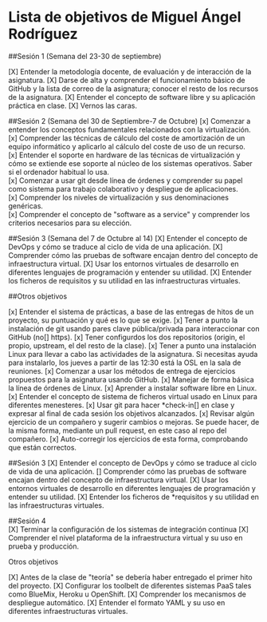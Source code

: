 Lista de objetivos de Miguel Ángel Rodríguez
============================


##Sesión 1 (Semana del 23-30 de septiembre)

[X] Entender la metodología docente, de evaluación y de interacción de la asignatura.
[X] Darse de alta y comprender el funcionamiento básico de GitHub y la lista de correo de la asignatura; conocer el resto de los recursos de la asignatura.
[X] Entender el concepto de software libre y su aplicación práctica en clase.
[X] Vernos las caras.

##Sesión 2 (Semana del 30 de Septiembre-7 de Octubre)
[x] Comenzar a entender los conceptos fundamentales relacionados con la virtualización.                  
[x] Comprender las técnicas de cálculo del coste de amortización de un equipo informático y aplicarlo al cálculo del coste de uso de un recurso.             
[x] Entender el soporte en hardware de las técnicas de virtualización y cómo se extiende ese soporte al núcleo de los sistemas operativos. Saber si el ordenador habitual lo usa.                           
[x] Comenzar a usar git desde línea de órdenes y comprender su papel como sistema para trabajo colaborativo y despliegue de aplicaciones.                    
[x] Comprender los niveles de virtualización y sus denominaciones genéricas.                      
[x] Comprender el concepto de "software as a service" y comprender los criterios necesarios para su elección.                   

##Sesión 3 (Semana del 7 de Octubre al 14)
[X] Entender el concepto de DevOps y cómo se traduce al ciclo de vida de una aplicación.
[X] Comprender cómo las pruebas de software encajan dentro del concepto de infraestructura virtual.
[X] Usar los entornos virtuales de desarrollo en diferentes lenguajes de programación y entender su utilidad.
[X] Entender los ficheros de requisitos y su utilidad en las infraestructuras virtuales.

##Otros objetivos

[x] Entender el sistema de prácticas, a base de las entregas de hitos de un proyecto, su puntuación y qué es lo que se exige.
[x] Tener a punto la instalación de git usando pares clave pública/privada para interaccionar con GitHub (no[] https).
[x] Tener configurdos los dos repositorios (origin, el propio, upstream, el del resto de la clase).
[x] Tener a punto una instalación Linux para llevar a cabo las actividades de la asignatura. Si necesitas ayuda para instalarlo, los jueves a partir de las 12:30 está la OSL en la sala de reuniones.
[x] Comenzar a usar los métodos de entrega de ejercicios propuestos para la asignatura usando GitHub.
[x] Manejar de forma básica la línea de órdenes de Linux.
[x] Aprender a instalar software libre en Linux.
[x] Entender el concepto de sistema de ficheros virtual usado en Linux para diferentes menesteres.
[x] Usar git para hacer *check-in[] en clase y expresar al final de cada sesión los objetivos alcanzados.
[x] Revisar algún ejercicio de un compañero y sugerir cambios o mejoras. Se puede hacer, de la misma forma, mediante un pull request, en este caso al repo del compañero.
[x] Auto-corregir los ejercicios de esta forma, comprobando que están correctos.

##Sesión 3
[X] Entender el concepto de DevOps y cómo se traduce al ciclo de vida de una aplicación. [] Comprender cómo las pruebas de software encajan dentro del concepto de infraestructura virtual.
[X] Usar los entornos virtuales de desarrollo en diferentes lenguajes de programación y entender su utilidad.
[X] Entender los ficheros de *requisitos y su utilidad en las infraestructuras virtuales.
       
##Sesión 4    
[X] Terminar la configuración de los sistemas de integración continua
[X] Comprender el nivel plataforma de la infraestructura virtual y su uso en prueba y producción.

Otros objetivos

[X] Antes de la clase de "teoría" se debería haber entregado el primer hito del proyecto.
[X] Configurar los toolbelt de diferentes sistemas PaaS tales como BlueMix, Heroku u OpenShift.
[X] Comprender los mecanismos de despliegue automático.
[X] Entender el formato YAML y su uso en diferentes infraestructuras virtuales.
